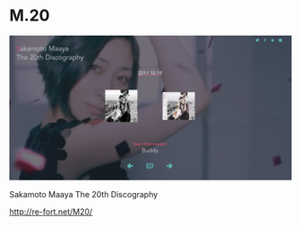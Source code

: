 M.20
====

![](https://raw.githubusercontent.com/re-fort/M20/master/image/sample.png)

Sakamoto Maaya The 20th Discography

http://re-fort.net/M20/
